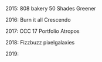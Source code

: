 2015:
808 bakery
50 Shades Greener

2016:
Burn it all
Crescendo

2017:
CCC 17
Portfolio
Atropos

2018:
Fizzbuzz
pixelgalaxies

2019:

